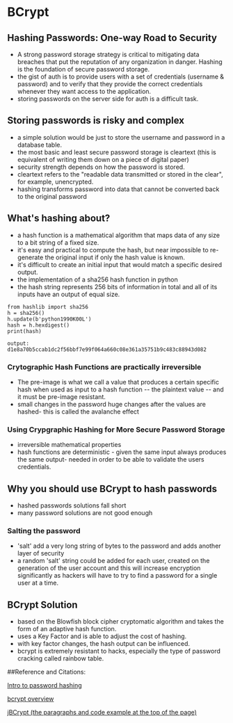 # BCrypt

## Hashing Passwords: One-way Road to Security
- A strong password storage strategy is critical to mitigating data breaches that put the reputation of any organization in danger. Hashing is the foundation of secure password storage.
- the gist of auth is to provide users with a set of credentials (username & password) and to verify that they provide the correct credentials whenever they want access to the application.
- storing passwords on the server side for auth is a difficult task.

## Storing passwords is risky and complex

- a simple solution would be just to store the username and password in a database table.
- the most basic and least secure password storage is cleartext (this is equivalent of writing them down on a piece of digital paper)
- security strength depends on how the password is stored.
- cleartext refers to the "readable data transmitted or stored in the clear", for example, unencrypted.
- hashing transforms password into data that cannot be converted back to the original password

## What's hashing about?

- a hash function is a mathematical algorithm that maps data of any size to a bit string of a fixed size.
- it's easy and practical to compute the hash, but near impossible to re-generate the original input if only the hash value is known.
- it's difficult to create an initial input that would match a specific desired output.
- the implementation of a sha256 hash function in python
- the hash string represents 256 bits of information in total and all of its inputs have an output of equal size.

```
from hashlib import sha256
h = sha256()
h.update(b'python1990K00L')
hash = h.hexdigest()
print(hash)

output: d1e8a70b5ccab1dc2f56bbf7e99f064a660c08e361a35751b9c483c88943d082

```

### Crytographic Hash Functions are practically irreversible

- The pre-image is what we call a value that produces a certain specific hash when used as input to a hash function -- the plaintext value -- and it must be pre-image resistant.
- small changes in the password huge changes after the values are hashed- this is called the avalanche effect


### Using Crypgraphic Hashing for More Secure Password Storage

- irreversible mathematical properties
- hash functions are deterministic - given the same input always produces the same output- needed in order to be able to validate the users credentials.

## Why you should use BCrypt to hash passwords

- hashed passwords solutions fall short
- many password solutions are not good enough

### Salting the password

- 'salt' add a very long string of bytes to the password and adds another layer of security
- a random 'salt' string could be added for each user, created on the generation of the user account and this will increase encryption significantly as hackers will have to try to find a password for a single user at a time.

## BCrypt Solution

- based on the Blowfish block cipher cryptomatic algorithm and takes the form of an adaptive hash function.
- uses a Key Factor and is able to adjust the cost of hashing.
- with key factor changes, the hash output can be influenced.
- bcrypt is extremely resistant to hacks, especially the type of password cracking called rainbow table.

##Reference and Citations:

[Intro to password hashing](https://auth0.com/blog/hashing-passwords-one-way-road-to-security/)

[bcrypt overview](https://medium.com/@danboterhoven/why-you-should-use-bcrypt-to-hash-passwords-af330100b861) 

[jBCrypt (the paragraphs and code example at the top of the page)](https://www.mindrot.org/projects/jBCrypt/)